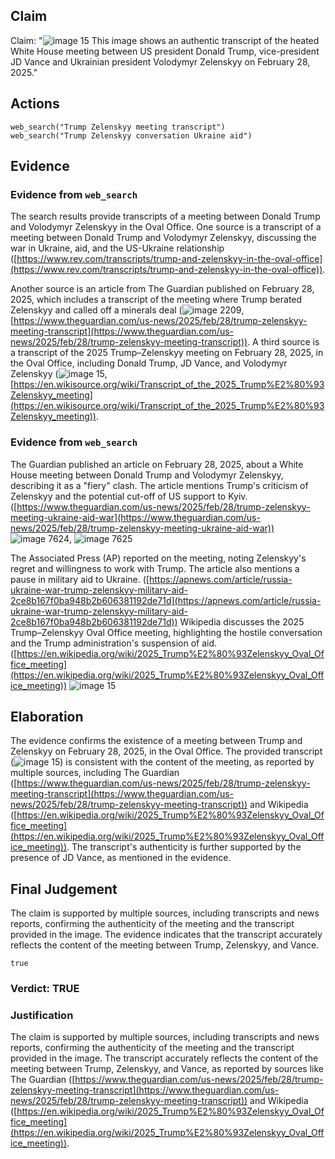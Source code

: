 ## Claim
Claim: "![image 15](media/48.jpg) This image shows an authentic transcript of the heated White House meeting between US president Donald Trump, vice-president JD Vance and Ukrainian president Volodymyr Zelenskyy on February 28, 2025."

## Actions
```
web_search("Trump Zelenskyy meeting transcript")
web_search("Trump Zelenskyy conversation Ukraine aid")
```

## Evidence
### Evidence from `web_search`
The search results provide transcripts of a meeting between Donald Trump and Volodymyr Zelenskyy in the Oval Office. One source is a transcript of a meeting between Donald Trump and Volodymyr Zelenskyy, discussing the war in Ukraine, aid, and the US-Ukraine relationship ([https://www.rev.com/transcripts/trump-and-zelenskyy-in-the-oval-office](https://www.rev.com/transcripts/trump-and-zelenskyy-in-the-oval-office)).

Another source is an article from The Guardian published on February 28, 2025, which includes a transcript of the meeting where Trump berated Zelenskyy and called off a minerals deal (![image 2209](media/2025-08-07_20-08-1754597334-298474.jpg), [https://www.theguardian.com/us-news/2025/feb/28/trump-zelenskyy-meeting-transcript](https://www.theguardian.com/us-news/2025/feb/28/trump-zelenskyy-meeting-transcript)). A third source is a transcript of the 2025 Trump–Zelenskyy meeting on February 28, 2025, in the Oval Office, including Donald Trump, JD Vance, and Volodymyr Zelenskyy (![image 15](media/48.jpg), [https://en.wikisource.org/wiki/Transcript_of_the_2025_Trump%E2%80%93Zelenskyy_meeting](https://en.wikisource.org/wiki/Transcript_of_the_2025_Trump%E2%80%93Zelenskyy_meeting)).


### Evidence from `web_search`
The Guardian published an article on February 28, 2025, about a White House meeting between Donald Trump and Volodymyr Zelenskyy, describing it as a "fiery" clash. The article mentions Trump's criticism of Zelenskyy and the potential cut-off of US support to Kyiv. ([https://www.theguardian.com/us-news/2025/feb/28/trump-zelenskyy-meeting-ukraine-aid-war](https://www.theguardian.com/us-news/2025/feb/28/trump-zelenskyy-meeting-ukraine-aid-war)) ![image 7624](media/2025-08-30_07-52-1756540332-697999.jpg), ![image 7625](media/2025-08-30_07-52-1756540333-151424.jpg)

The Associated Press (AP) reported on the meeting, noting Zelenskyy's regret and willingness to work with Trump. The article also mentions a pause in military aid to Ukraine. ([https://apnews.com/article/russia-ukraine-war-trump-zelenskyy-military-aid-2ce8b167f0ba948b2b606381192de71d](https://apnews.com/article/russia-ukraine-war-trump-zelenskyy-military-aid-2ce8b167f0ba948b2b606381192de71d)) Wikipedia discusses the 2025 Trump–Zelenskyy Oval Office meeting, highlighting the hostile conversation and the Trump administration's suspension of aid. ([https://en.wikipedia.org/wiki/2025_Trump%E2%80%93Zelenskyy_Oval_Office_meeting](https://en.wikipedia.org/wiki/2025_Trump%E2%80%93Zelenskyy_Oval_Office_meeting)) ![image 15](media/48.jpg)


## Elaboration
The evidence confirms the existence of a meeting between Trump and Zelenskyy on February 28, 2025, in the Oval Office. The provided transcript (![image 15](media/48.jpg)) is consistent with the content of the meeting, as reported by multiple sources, including The Guardian ([https://www.theguardian.com/us-news/2025/feb/28/trump-zelenskyy-meeting-transcript](https://www.theguardian.com/us-news/2025/feb/28/trump-zelenskyy-meeting-transcript)) and Wikipedia ([https://en.wikipedia.org/wiki/2025_Trump%E2%80%93Zelenskyy_Oval_Office_meeting](https://en.wikipedia.org/wiki/2025_Trump%E2%80%93Zelenskyy_Oval_Office_meeting)). The transcript's authenticity is further supported by the presence of JD Vance, as mentioned in the evidence.


## Final Judgement
The claim is supported by multiple sources, including transcripts and news reports, confirming the authenticity of the meeting and the transcript provided in the image. The evidence indicates that the transcript accurately reflects the content of the meeting between Trump, Zelenskyy, and Vance.

`true`

### Verdict: TRUE

### Justification
The claim is supported by multiple sources, including transcripts and news reports, confirming the authenticity of the meeting and the transcript provided in the image. The transcript accurately reflects the content of the meeting between Trump, Zelenskyy, and Vance, as reported by sources like The Guardian ([https://www.theguardian.com/us-news/2025/feb/28/trump-zelenskyy-meeting-transcript](https://www.theguardian.com/us-news/2025/feb/28/trump-zelenskyy-meeting-transcript)) and Wikipedia ([https://en.wikipedia.org/wiki/2025_Trump%E2%80%93Zelenskyy_Oval_Office_meeting](https://en.wikipedia.org/wiki/2025_Trump%E2%80%93Zelenskyy_Oval_Office_meeting)).
